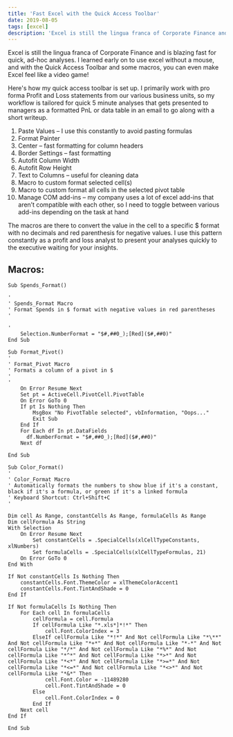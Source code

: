 ```yaml
---
title: 'Fast Excel with the Quick Access Toolbar'
date: 2019-08-05
tags: [excel]
description: 'Excel is still the lingua franca of Corporate Finance and is blazing fast for quick, ad-hoc analyses. I learned early on to use excel without a mouse, and with the Quick Access Toolbar and some macros, you can even make Excel feel like a video game!'
---
```


Excel is still the lingua franca of Corporate Finance and is blazing fast for quick, ad-hoc analyses. I learned early on to use excel without a mouse, and with the Quick Access Toolbar and some macros, you can even make Excel feel like a video game!

Here's how my quick access toolbar is set up. I primarily work with pro forma Profit and Loss statements from our various business units, so my workflow is tailored for quick 5 minute analyses that gets presented to managers as a formatted PnL or data table in an email to go along with a short writeup.

1. Paste Values – I use this constantly to avoid pasting formulas
2. Format Painter
3. Center – fast formatting for column headers
4. Border Settings – fast formatting
5. Autofit Column Width
6. Autofit Row Height
7. Text to Columns – useful for cleaning data
8. Macro to custom format selected cell(s)
9. Macro to custom format all cells in the selected pivot table
10. Manage COM add-ins – my company uses a lot of excel add-ins that aren’t compatible with each other, so I need to toggle between various add-ins depending on the task at hand

The macros are there to convert the value in the cell to a specific $ format with no decimals and red parenthesis for negative values. I use this pattern constantly as a profit and loss analyst to present your analyses quickly to the executive waiting for your insights.

## Macros:

```
Sub Spends_Format()

'
' Spends_Format Macro
' Format Spends in $ format with negative values in red parentheses
'

'
    Selection.NumberFormat = "$#,##0_);[Red]($#,##0)"
End Sub
```

```
Sub Format_Pivot()
'
' Format_Pivot Macro
' Formats a column of a pivot in $
'
'
    On Error Resume Next
    Set pt = ActiveCell.PivotCell.PivotTable
    On Error GoTo 0
    If pt Is Nothing Then
        MsgBox "No PivotTable selected", vbInformation, "Oops..."
        Exit Sub
    End If
    For Each df In pt.DataFields
      df.NumberFormat = "$#,##0_);[Red]($#,##0)"
    Next df

End Sub
```

```
Sub Color_Format()
'
' Color_Format Macro
' Automatically formats the numbers to show blue if it's a constant, black if it's a formula, or green if it's a linked formula
' Keyboard Shortcut: Ctrl+Shift+C
'

Dim cell As Range, constantCells As Range, formulaCells As Range
Dim cellFormula As String
With Selection
    On Error Resume Next
        Set constantCells = .SpecialCells(xlCellTypeConstants, xlNumbers)
        Set formulaCells = .SpecialCells(xlCellTypeFormulas, 21)
    On Error GoTo 0
End With

If Not constantCells Is Nothing Then
    constantCells.Font.ThemeColor = xlThemeColorAccent1
    constantCells.Font.TintAndShade = 0
End If

If Not formulaCells Is Nothing Then
    For Each cell In formulaCells
        cellFormula = cell.Formula
        If cellFormula Like "*.xls*]*!*" Then
            cell.Font.ColorIndex = 3
        ElseIf cellFormula Like "*!*" And Not cellFormula Like "*\**" And Not cellFormula Like "*+*" And Not cellFormula Like "*-*" And Not cellFormula Like "*/*" And Not cellFormula Like "*%*" And Not cellFormula Like "*^*" And Not cellFormula Like "*>*" And Not cellFormula Like "*<*" And Not cellFormula Like "*>=*" And Not cellFormula Like "*<=*" And Not cellFormula Like "*<>*" And Not cellFormula Like "*&*" Then
            cell.Font.Color = -11489280
            cell.Font.TintAndShade = 0
        Else
            cell.Font.ColorIndex = 0
        End If
    Next cell
End If

End Sub

```
